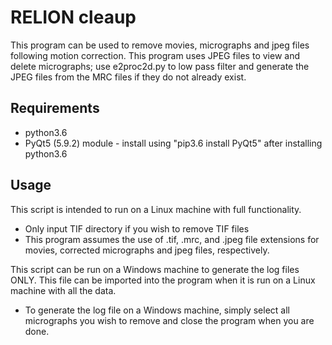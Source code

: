 # RELION cleaup

This program can be used to remove movies, micrographs and jpeg files following motion correction.
This program uses JPEG files to view and delete micrographs; use e2proc2d.py to low pass filter and generate the JPEG files from the MRC files if they do not already exist.

## Requirements
* python3.6
* PyQt5 (5.9.2) module - install using "pip3.6 install PyQt5" after installing python3.6


## Usage
This script is intended to run on a Linux machine with full functionality.
* Only input TIF directory if you wish to remove TIF files
* This program assumes the use of .tif, .mrc, and .jpeg file extensions for movies, corrected micrographs and jpeg files, respectively.

This script can be run on a Windows machine to generate the log files ONLY. This file can be imported into the program when it is run on a Linux machine with all the data.
* To generate the log file on a Windows machine, simply select all micrographs you wish to remove and close the program when you are done.
